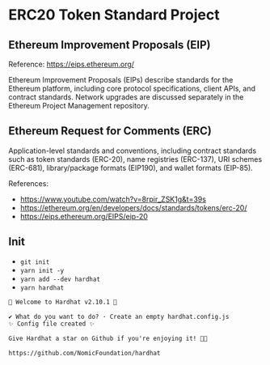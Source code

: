 # ERC20 Token Standard Project

## Ethereum Improvement Proposals (EIP)

Reference: <https://eips.ethereum.org/>

Ethereum Improvement Proposals (EIPs) describe standards for the Ethereum platform, including core protocol specifications, client APIs, and contract standards. Network upgrades are discussed separately in the Ethereum Project Management repository.

## Ethereum Request for Comments (ERC)

Application-level standards and conventions, including contract standards such as token standards (ERC-20), name registries (ERC-137), URI schemes (ERC-681), library/package formats (EIP190), and wallet formats (EIP-85).

References:

- <https://www.youtube.com/watch?v=8rpir_ZSK1g&t=39s>
- <https://ethereum.org/en/developers/docs/standards/tokens/erc-20/>
- <https://eips.ethereum.org/EIPS/eip-20>

## Init

- `git init`
- `yarn init -y`
- `yarn add --dev hardhat`
- `yarn hardhat`

```txt
👷 Welcome to Hardhat v2.10.1 👷‍

✔ What do you want to do? · Create an empty hardhat.config.js
✨ Config file created ✨

Give Hardhat a star on Github if you're enjoying it! 💞✨

https://github.com/NomicFoundation/hardhat
```
